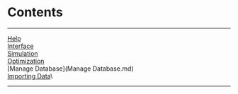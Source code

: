 # Contents

---------------

[Help](help.md)\
[Interface](Interface.md)\
[Simulation](Simulation.md)\
[Optimization](Optimization.md)\
[Manage Database](Manage Database.md)\
[Importing Data](Import.md)\
 
-------------------
